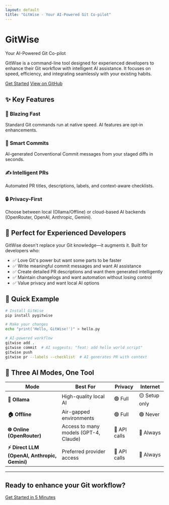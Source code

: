 ```yaml
---
layout: default
title: "GitWise - Your AI-Powered Git Co-pilot"
---
```


<div class="hero">
  <h1>GitWise</h1>
  <p class="hero-subtitle">Your AI-Powered Git Co-pilot</p>
  
  <p class="hero-description">
    GitWise is a command-line tool designed for experienced developers to enhance their Git workflow with intelligent AI assistance. It focuses on speed, efficiency, and integrating seamlessly with your existing habits.
  </p>

  <div class="hero-buttons">
    <a href="quick-start.html" class="btn btn-primary">Get Started</a>
    <a href="https://github.com/PayasPandey11/gitwise" class="btn btn-secondary">View on GitHub</a>
  </div>
</div>

## ✨ Key Features

<div class="feature-grid">
  <div class="feature">
    <h3>🚀 Blazing Fast</h3>
    <p>Standard Git commands run at native speed. AI features are opt-in enhancements.</p>
  </div>
  
  <div class="feature">
    <h3>🧠 Smart Commits</h3>
    <p>AI-generated Conventional Commit messages from your staged diffs in seconds.</p>
  </div>
  
  <div class="feature">
    <h3>✍️ Intelligent PRs</h3>
    <p>Automated PR titles, descriptions, labels, and context-aware checklists.</p>
  </div>
  
  <div class="feature">
    <h3>🔒 Privacy-First</h3>
    <p>Choose between local (Ollama/Offline) or cloud-based AI backends (OpenRouter, OpenAI, Anthropic, Gemini).</p>
  </div>
</div>

## 🎯 Perfect for Experienced Developers

GitWise doesn't replace your Git knowledge—it augments it. Built for developers who:

- ✅ Love Git's power but want some parts to be faster
- ✅ Write meaningful commit messages and want AI assistance
- ✅ Create detailed PR descriptions and want them generated intelligently
- ✅ Maintain changelogs and want automation without losing control
- ✅ Value privacy and want local AI options

## 🚀 Quick Example

```bash
# Install GitWise
pip install pygitwise

# Make your changes
echo "print('Hello, GitWise!')" > hello.py

# AI-powered workflow
gitwise add .
gitwise commit  # AI suggests: "feat: add hello world script"
gitwise push
gitwise pr --labels --checklist  # AI generates PR with context
```

## 🤖 Three AI Modes, One Tool

| Mode | Best For | Privacy | Internet |
|------|----------|---------|----------|
| **🦙 Ollama** | High-quality local AI | 🟢 Full | 🟡 Setup only |
| **🏠 Offline** | Air-gapped environments | 🟢 Full | 🟢 Never |
| **🌐 Online (OpenRouter)** | Access to many models (GPT-4, Claude) | 🔴 API calls | 🔴 Always |
| **⚡ Direct LLM (OpenAI, Anthropic, Gemini)** | Preferred provider access | 🔴 API calls | 🔴 Always |

---

<div class="cta-section">
  <h2>Ready to enhance your Git workflow?</h2>
  <a href="quick-start.html" class="btn btn-primary btn-large">Get Started in 5 Minutes</a>
</div> 